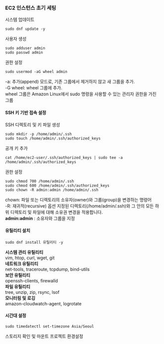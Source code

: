 ### EC2 인스턴스 초기 세팅
시스템 업데이트   
```
sudo dnf update -y
```
  
사용자 생성  
```
sudo adduser admin  
sudo passwd admin
```
  
권한 설정  
```
sudo usermod -aG wheel admin   
```
-a: 추가(append) 모드로, 기존 그룹에서 제거하지 않고 새 그룹을 추가.  
-G wheel: wheel 그룹에 추가.  
wheel 그룹은 Amazon Linux에서 sudo 명령을 사용할 수 있는 관리자 권한을 가진 그룹  
  
#### SSH 키 기반 접속 설정  

SSH 디렉토리 및 키 파일 생성  

```
sudo mkdir -p /home/admin/.ssh  
sudo touch /home/admin/.ssh/authorized_keys
```

공개 키 추가   
```
cat /home/ec2-user/.ssh/authorized_keys | sudo tee -a /home/admin/.ssh/authorized_keys  
```
권한 설정  
```
sudo chmod 700 /home/admin/.ssh  
sudo chmod 600 /home/admin/.ssh/authorized_keys  
sudo chown -R admin:admin /home/admin/.ssh  
```
chown: 파일 또는 디렉토리의 소유자(owner)와 그룹(group)을 변경하는 명령어  
-R: 재귀적(recursive) 옵션 지정된 디렉토리(/home/admin/.ssh)와 그 안의 모든 하위 디렉토리 및 파일에 대해 소유권 변경을 적용합니다.  
**admin:admin** : 소유자와 그룹을 지정

#### 유틸리티 설치 
```
sudo dnf install 유틸리티 -y
```
**시스템 관리 유틸리티**    
vim, htop, curl, wget, git  
**네트워크 유틸리티**    
net-tools, traceroute, tcpdump, bind-utils  
**보안 유틸리티**  
openssh-clients, firewalld  
**파일 유틸리티**  
tree, unzip, zip, rsync, lsof  
**모니터링 및 로깅**   
amazon-cloudwatch-agent, logrotate   

#### 시간대 설정
```
sudo timedatectl set-timezone Asia/Seoul
```

스토리지 확인 및 마운트
프로젝트 환경설정
